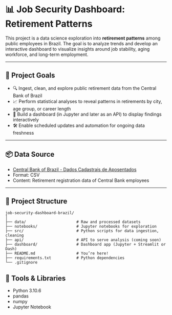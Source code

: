 # 📊 Job Security Dashboard: Retirement Patterns

This project is a data science exploration into **retirement patterns** among public employees in Brazil. The goal is to analyze trends and develop an interactive dashboard to visualize insights around job stability, aging workforce, and long-term employment.

---

## 🚀 Project Goals

- 🔍 Ingest, clean, and explore public retirement data from the Central Bank of Brazil
- 📈 Perform statistical analyses to reveal patterns in retirements by city, age group, or career length
- 🧮 Build a dashboard (in Jupyter and later as an API) to display findings interactively
- 🛠️ Enable scheduled updates and automation for ongoing data freshness

---

## 📦 Data Source

- [Central Bank of Brazil - Dados Cadastrais de Aposentados](https://dadosabertos.bcb.gov.br/dataset/dados-cadastrais-de-aposentados)
- Format: CSV
- Content: Retirement registration data of Central Bank employees

---

## 🧱 Project Structure

```
job-security-dashboard-brazil/
│
├── data/                      # Raw and processed datasets
├── notebooks/                 # Jupyter notebooks for exploration
├── src/                       # Python scripts for data ingestion, cleaning
├── api/                       # API to serve analysis (coming soon)
├── dashboard/                 # Dashboard app (Jupyter + Streamlit or Dash)
├── README.md                  # You’re here!
├── requirements.txt           # Python dependencies
└── .gitignore
```

## 🧰 Tools & Libraries
- Python 3.10.6
- pandas
- numpy
- Jupyter Notebook
